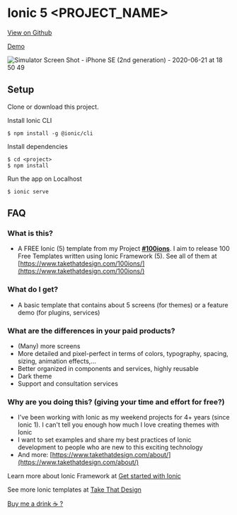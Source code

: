 # Ionic 5 <PROJECT_NAME>

[View on Github](https://github.com/mrhieu/ionic-<PROJECT_NAME>)

[Demo](https://mrhieu.github.io/ionic-<PROJECT_NAME>/)

![Simulator Screen Shot - iPhone SE (2nd generation) - 2020-06-21 at 18 50 49](<PROJECT_SCREENSHOT>)



## Setup

Clone or download this project.

Install Ionic CLI

```
$ npm install -g @ionic/cli
```

Install dependencies

```
$ cd <project>
$ npm install
```

Run the app on Localhost

```
$ ionic serve
```

## FAQ
### What is this?
- A FREE Ionic (5) template from my Project **[#100ions](https://www.takethatdesign.com/100ions/)**. I aim to release 100 Free Templates written using Ionic Framework (5). See all of them at [https://www.takethatdesign.com/100ions/](https://www.takethatdesign.com/100ions/)


### What do I get?
- A basic template that contains about 5 screens (for themes) or a feature demo (for plugins, services)


### What are the differences in your paid products?
- (Many) more screens
- More detailed and pixel-perfect in terms of colors, typography, spacing, sizing, animation effects,...
- Better organized in components and services, highly reusable
- Dark theme
- Support and consultation services


### Why are you doing this? (giving your time and effort for free?)
- I've been working with Ionic as my weekend projects for 4+ years (since Ionic 1). I can't tell you enough how much I love creating themes with Ionic
- I want to set examples and share my best practices of Ionic development to people who are new to this exciting technology
- And more: [https://www.takethatdesign.com/about/](https://www.takethatdesign.com/about/)


Learn more about Ionic Framework at [Get started with Ionic](https://ionicframework.com/getting-started/)

See more Ionic templates at [Take That Design](https://takethatdesign.com)

  [Buy me a drink ☕️ ?](https://www.paypal.me/mrhieu)
